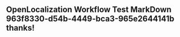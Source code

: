 <properties
ms.topic="hero-topic"
ms.test1="hero-topic"
ms.test2="test"/>


## OpenLocalization Workflow Test MarkDown 963f8330-d54b-4449-bca3-965e2644141b thanks!



<!--HONumber=Aug16_HO4-->


